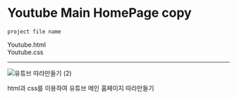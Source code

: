 # Youtube Main HomePage copy

`project file name`

Youtube.html  
Youtube.css
<hr>

![유튜브 따라만들기 (2)](https://user-images.githubusercontent.com/103406525/169928531-657306e2-e40e-43fb-a74e-637edbc8e340.PNG)

html과 css를 이용하여 유튜브 메인 홈페이지 따라만들기 
